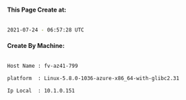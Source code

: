 
   
#### This Page Create at:

```bash

2021-07-24 - 06:57:28 UTC

```

#### Create By Machine:

```bash

Host Name : fv-az41-799

platform  : Linux-5.8.0-1036-azure-x86_64-with-glibc2.31

Ip Local  : 10.1.0.151

```

